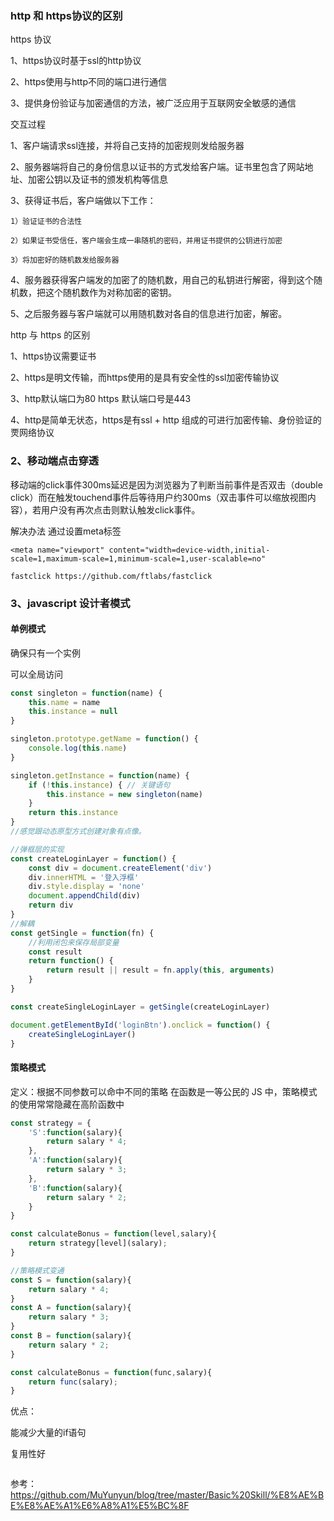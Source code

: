 ### http 和 https协议的区别

https 协议

1、https协议时基于ssl的http协议

2、https使用与http不同的端口进行通信

3、提供身份验证与加密通信的方法，被广泛应用于互联网安全敏感的通信

交互过程

1、客户端请求ssl连接，并将自己支持的加密规则发给服务器

2、服务器端将自己的身份信息以证书的方式发给客户端。证书里包含了网站地址、加密公钥以及证书的颁发机构等信息

3、获得证书后，客户端做以下工作：

    1）验证证书的合法性

    2）如果证书受信任，客户端会生成一串随机的密码，并用证书提供的公钥进行加密

    3）将加密好的随机数发给服务器

4、服务器获得客户端发的加密了的随机数，用自己的私钥进行解密，得到这个随机数，把这个随机数作为对称加密的密钥。

5、之后服务器与客户端就可以用随机数对各自的信息进行加密，解密。

http 与 https 的区别

1、https协议需要证书

2、https是明文传输，而https使用的是具有安全性的ssl加密传输协议

3、http默认端口为80 https 默认端口号是443

4、http是简单无状态，https是有ssl + http 组成的可进行加密传输、身份验证的䙳网络协议



### 2、移动端点击穿透

移动端的click事件300ms延迟是因为浏览器为了判断当前事件是否双击（double click）而在触发touchend事件后等待用户约300ms（双击事件可以缩放视图内容），若用户没有再次点击则默认触发click事件。

解决办法
通过设置meta标签

    <meta name="viewport" content="width=device-width,initial-scale=1,maximum-scale=1,minimum-scale=1,user-scalable=no" 

    fastclick https://github.com/ftlabs/fastclick


### 3、javascript 设计者模式

#### 单例模式

确保只有一个实例

可以全局访问

```js
const singleton = function(name) {
    this.name = name
    this.instance = null
}

singleton.prototype.getName = function() {
    console.log(this.name)
}

singleton.getInstance = function(name) {
    if (!this.instance) { // 关键语句
        this.instance = new singleton(name)
    }
    return this.instance
}
//感觉跟动态原型方式创建对象有点像。
```
```js
//弹框层的实现
const createLoginLayer = function() {
    const div = document.createElement('div')
    div.innerHTML = '登入浮框'
    div.style.display = 'none'
    document.appendChild(div)
    return div
}
//解耦
const getSingle = function(fn) {
    //利用闭包来保存局部变量
    const result
    return function() {
        return result || result = fn.apply(this, arguments)
    }
}

const createSingleLoginLayer = getSingle(createLoginLayer)

document.getElementById('loginBtn').onclick = function() {
    createSingleLoginLayer()
}
```

####  策略模式

定义：根据不同参数可以命中不同的策略
在函数是一等公民的 JS 中，策略模式的使用常常隐藏在高阶函数中

```js
const strategy = {
    'S':function(salary){
        return salary * 4;
    },
    'A':function(salary){
        return salary * 3;
    },
    'B':function(salary){
        return salary * 2;
    }
}

const calculateBonus = function(level,salary){
    return strategy[level](salary);
}

```


```js
//策略模式变通
const S = function(salary){
    return salary * 4;
}
const A = function(salary){
    return salary * 3;
}
const B = function(salary){
    return salary * 2;
}

const calculateBonus = function(func,salary){
    return func(salary);
}


```

优点：

能减少大量的if语句

复用性好

```js


```










参考：https://github.com/MuYunyun/blog/tree/master/Basic%20Skill/%E8%AE%BE%E8%AE%A1%E6%A8%A1%E5%BC%8F